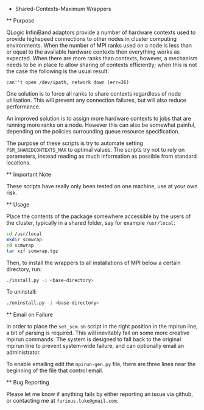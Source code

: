 * Shared-Contexts-Maximum Wrappers

** Purpose

QLogic InfiniBand adaptors provide a number of hardware
contexts used to provide highspeed connections to
other nodes in cluster computing environments. When the
number of MPI ranks used on a node is less than or equal
to the available hardware contexts then everything works
as expected. When there are more ranks than contexts, however,
a mechanism needs to be in place to allow sharing of
contexts efficiently; when this is not the case the following
is the usual result:

```
can''t open /dev/ipath, network down (err=26)
```

One solution is to force all ranks to share contexts regardless
of node utilisation. This will prevent any connection failures,
but will also reduce performance.

An improved solution is to assign more hardware contexts to
jobs that are running more ranks on a node. However this can
also be somewhat painful, depending on the policies surrounding
queue resource specification.

The purpose of these scripts is try to automate setting
`PSM_SHAREDCONTEXTS_MAX` to optimal values. The scripts try not
to rely on parameters, instead reading as much information as
possible from standard locations.

** Important Note

These scripts have really only been tested on one machine, use
at your own risk.

** Usage

Place the contents of the package somewhere accessible by
the users of the cluster, typically in a shared folder, say
for example `/usr/local`:

```bash
cd /usr/local
mkdir scmwrap
cd scmwrap
tar xzf scmwrap.tgz
```

Then, to install the wrappers to all installations of MPI
below a certain directory, run:

```bash
./install.py -i <base-directory>
```

To uninstall:

```bash
./uninstall.py -i <base-directory>
```

** Email on Failure

In order to place the `set_scm.sh` script in the right position
in the mpirun line, a bit of parsing is required. This will
inevitably fail on some more creative mpirun commands. The system
is designed to fall back to the original mpirun line to prevent
system-wide failure, and can optionally email an administrator.

To enable emailing edit the `mpirun-gen.py` file, there are three
lines near the beginning of the file that control email.

** Bug Reporting

Please let me know if anything fails by either reporting an issue
via github, or contacting me at `furious.luke@gmail.com`.
